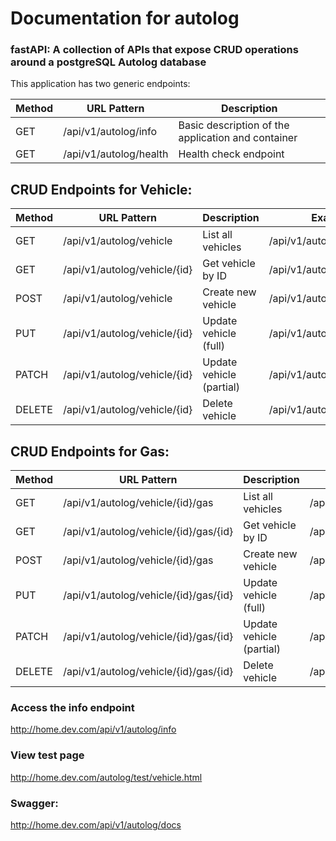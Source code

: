 # Documentation for autolog
### fastAPI: A collection of APIs that expose CRUD operations around a postgreSQL Autolog database


This application has two generic endpoints:

| Method | URL Pattern           | Description             |
|--------|-----------------------|--------------------|
| GET    | /api/v1/autolog/info         | Basic description of the application and container     |
| GET    | /api/v1/autolog/health    | Health check endpoint     |



## CRUD Endpoints for Vehicle:
| Method | URL Pattern                  | Description              | Example                    |
|--------|------------------------------|--------------------------|----------------------------|
| GET    | /api/v1/autolog/vehicle      | List all vehicles        | /api/v1/autolog/vehicle    |
| GET    | /api/v1/autolog/vehicle/{id} | Get vehicle by ID        | /api/v1/autolog/vehicle/12 |
| POST   | /api/v1/autolog/vehicle      | Create new vehicle       | /api/v1/autolog/vehicle    |
| PUT    | /api/v1/autolog/vehicle/{id} | Update vehicle (full)    | /api/v1/autolog/vehicle/12 |
| PATCH  | /api/v1/autolog/vehicle/{id} | Update vehicle (partial) | /api/v1/autolog/vehicle/12 |
| DELETE | /api/v1/autolog/vehicle/{id} | Delete vehicle           | /api/v1/autolog/vehicle/12 |


## CRUD Endpoints for Gas:
| Method | URL Pattern                           | Description              | Example                           |
|--------|---------------------------------------|--------------------------|-----------------------------------|
| GET    | /api/v1/autolog/vehicle/{id}/gas      | List all vehicles        | /api/v1/autolog/vehicle/12/gas    |
| GET    | /api/v1/autolog/vehicle/{id}/gas/{id} | Get vehicle by ID        | /api/v1/autolog/vehicle/12/gas/42 |
| POST   | /api/v1/autolog/vehicle/{id}/gas      | Create new vehicle       | /api/v1/autolog/vehicle/12/gas    |
| PUT    | /api/v1/autolog/vehicle/{id}/gas/{id} | Update vehicle (full)    | /api/v1/autolog/vehicle/12/gas/42        |
| PATCH  | /api/v1/autolog/vehicle/{id}/gas/{id} | Update vehicle (partial) | /api/v1/autolog/vehicle/12/gas/42        |
| DELETE | /api/v1/autolog/vehicle/{id}/gas/{id} | Delete vehicle           | /api/v1/autolog/vehicle/12/gas/42        |


### Access the info endpoint
http://home.dev.com/api/v1/autolog/info

### View test page
http://home.dev.com/autolog/test/vehicle.html

### Swagger:
http://home.dev.com/api/v1/autolog/docs